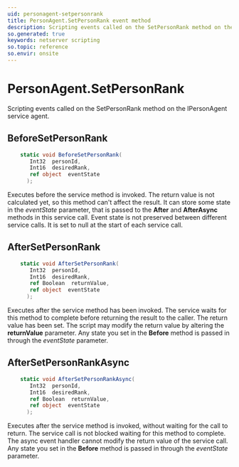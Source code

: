 ```yaml
---
uid: personagent-setpersonrank
title: PersonAgent.SetPersonRank event method
description: Scripting events called on the SetPersonRank method on the PersonAgent service agent.
so.generated: true
keywords: netserver scripting
so.topic: reference
so.envir: onsite
---
```

# PersonAgent.SetPersonRank

Scripting events called on the <see cref='M:IPersonAgent.SetPersonRank'>SetPersonRank</see> method on the <see cref='IPersonAgent'>IPersonAgent</see>  service agent.

## BeforeSetPersonRank
```cs
    static void BeforeSetPersonRank(
       Int32  personId,
       Int16  desiredRank,
       ref object  eventState
      );
```
Executes before the service method is invoked.
The return value is not calculated yet, so this method can't affect the result.
It can store some state in the *eventState* parameter, that is passed to the **After** and **AfterAsync** methods in this service call.
Event state is not preserved between different service calls. It is set to null at the start of each service call.
## AfterSetPersonRank
```cs
    static void AfterSetPersonRank(
       Int32  personId,
       Int16  desiredRank,
       ref Boolean  returnValue,
       ref object  eventState
      );
```
Executes after the service method has been invoked. The service waits for this method to complete before returning the result to the caller.
The return value has been set. The script may modify the return value by altering the **returnValue** parameter.
Any state you set in the **Before** method is passed in through the *eventState* parameter.
## AfterSetPersonRankAsync
```cs
    static void AfterSetPersonRankAsync(
       Int32  personId,
       Int16  desiredRank,
       ref Boolean  returnValue,
       ref object  eventState
      );
```
Executes after the service method is invoked, without waiting for the call to return.
The service call is not blocked waiting for this method to complete.
The async event handler cannot modify the return value of the service call.
Any state you set in the **Before** method is passed in through the *eventState* parameter.

